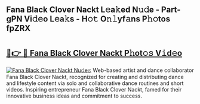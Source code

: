 ## Fana Black Clover Nackt L𝚎a𝚔ed N𝚞𝚍e - Part-gPN Vi𝚍𝚎o L𝚎a𝚔s - H𝚘𝚝 O𝚗𝚕yf𝚊ns P𝚑𝚘tos fpZRX

# <h2><a href="http://kfcirrp.oniu.top/?m=Fana+Black+Clover+Nackt">🔗👉 🔴 Fana Black Clover Nackt P𝚑ot𝚘𝚜 V𝚒d𝚎o</a></h2>

[![Fana Black Clover Nackt Nu𝚍e𝚜](https://i.imgur.com/0qMVB7G.gif)](http://kfcirrp.oniu.top/?m=Fana+Black+Clover+Nackt)
Web-based artist and dance collaborator Fana Black Clover Nackt, recognized for creating and distributing dance and lifestyle content via solo and collaborative dance routines and short videos. Inspiring entrepreneur Fana Black Clover Nackt, famed for their innovative business ideas and commitment to success.  
